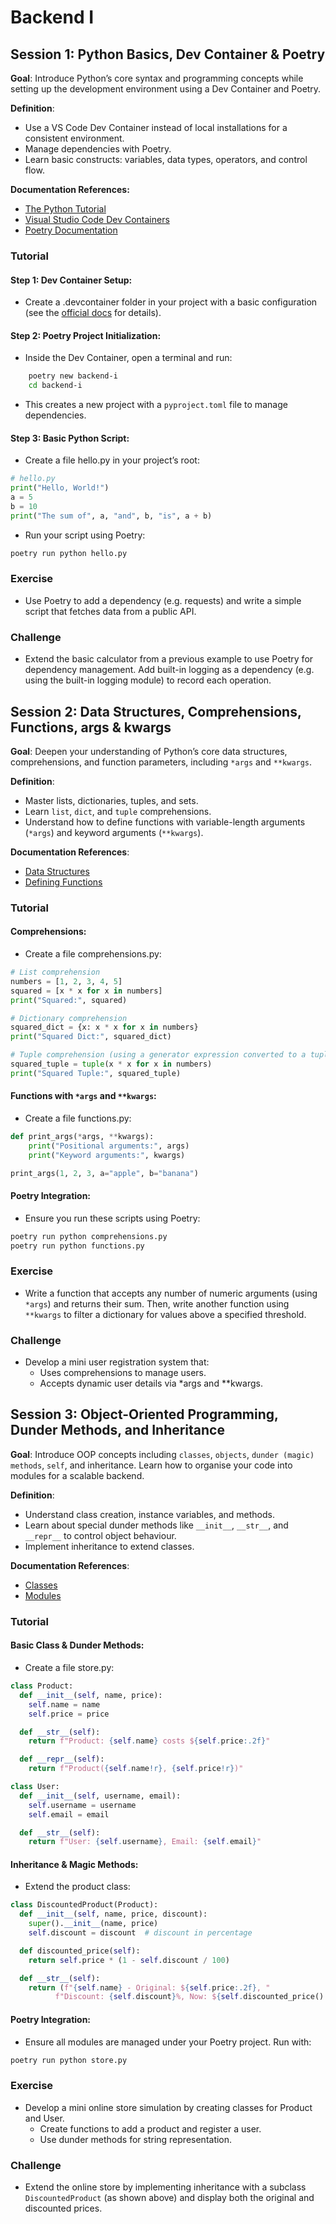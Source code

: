 # Backend I

## Session 1: Python Basics, Dev Container & Poetry

**Goal**: Introduce Python’s core syntax and programming concepts while setting up the development environment using a Dev Container and Poetry.

**Definition**:
- Use a VS Code Dev Container instead of local installations for a consistent environment.
- Manage dependencies with Poetry.
- Learn basic constructs: variables, data types, operators, and control flow.

**Documentation References:**
- [The Python Tutorial](https://docs.python.org/3/tutorial/index.html)
- [Visual Studio Code Dev Containers](https://code.visualstudio.com/docs/remote/containers)
- [Poetry Documentation](https://python-poetry.org/docs)

### Tutorial

#### Step 1: Dev Container Setup:
- Create a .devcontainer folder in your project with a basic configuration (see the [official docs](https://code.visualstudio.com/docs/remote/containers) for details).

#### Step 2: Poetry Project Initialization:

- Inside the Dev Container, open a terminal and run:

```bash
    poetry new backend-i
    cd backend-i
```

- This creates a new project with a `pyproject.toml` file to manage dependencies.

#### Step 3: Basic Python Script:

- Create a file hello.py in your project’s root:

```python
# hello.py
print("Hello, World!")
a = 5
b = 10
print("The sum of", a, "and", b, "is", a + b)
```
- Run your script using Poetry:

```bash
poetry run python hello.py
```

### Exercise

- Use Poetry to add a dependency (e.g. requests) and write a simple script that fetches data from a public API.

### Challenge

- Extend the basic calculator from a previous example to use Poetry for dependency management. Add built-in logging as a dependency (e.g. using the built-in logging module) to record each operation.

## Session 2: Data Structures, Comprehensions, Functions, args & kwargs

**Goal**: Deepen your understanding of Python’s core data structures, comprehensions, and function parameters, including `*args` and `**kwargs`.

**Definition**:
- Master lists, dictionaries, tuples, and sets.
- Learn `list`, `dict`, and `tuple` comprehensions.
- Understand how to define functions with variable-length arguments (`*args`) and keyword arguments (`**kwargs`).

**Documentation References**:
- [Data Structures](https://docs.python.org/3/tutorial/datastructures.html)
- [Defining Functions](https://docs.python.org/3/tutorial/controlflow.html#defining-functions)

### Tutorial

#### Comprehensions:

- Create a file comprehensions.py:
```python
# List comprehension
numbers = [1, 2, 3, 4, 5]
squared = [x * x for x in numbers]
print("Squared:", squared)

# Dictionary comprehension
squared_dict = {x: x * x for x in numbers}
print("Squared Dict:", squared_dict)

# Tuple comprehension (using a generator expression converted to a tuple)
squared_tuple = tuple(x * x for x in numbers)
print("Squared Tuple:", squared_tuple)
```
#### Functions with `*args` and `**kwargs`:

- Create a file functions.py:
```python
def print_args(*args, **kwargs):
    print("Positional arguments:", args)
    print("Keyword arguments:", kwargs)

print_args(1, 2, 3, a="apple", b="banana")
```

#### Poetry Integration:

- Ensure you run these scripts using Poetry:
```bash
poetry run python comprehensions.py
poetry run python functions.py
```
### Exercise

- Write a function that accepts any number of numeric arguments (using `*args`) and returns their sum. Then, write another function using `**kwargs` to filter a dictionary for values above a specified threshold.

### Challenge

- Develop a mini user registration system that:
  - Uses comprehensions to manage users.
  - Accepts dynamic user details via *args and **kwargs.


## Session 3: Object-Oriented Programming, Dunder Methods, and Inheritance

**Goal**: Introduce OOP concepts including `classes`, `objects`, `dunder (magic) methods`, `self`, and inheritance. Learn how to organise your code into modules for a scalable backend.

**Definition**:
- Understand class creation, instance variables, and methods.
- Learn about special dunder methods like `__init__`, `__str__`, and `__repr__` to control object behaviour.
- Implement inheritance to extend classes.

**Documentation References**:
- [Classes](https://docs.python.org/3/tutorial/classes.html)
- [Modules](https://docs.python.org/3/tutorial/modules.html)

### Tutorial

#### Basic Class & Dunder Methods:
- Create a file store.py:
```python
class Product:
  def __init__(self, name, price):
    self.name = name
    self.price = price

  def __str__(self):
    return f"Product: {self.name} costs ${self.price:.2f}"

  def __repr__(self):
    return f"Product({self.name!r}, {self.price!r})"

class User:
  def __init__(self, username, email):
    self.username = username
    self.email = email

  def __str__(self):
    return f"User: {self.username}, Email: {self.email}"
```
#### Inheritance & Magic Methods:

- Extend the product class:
```python
class DiscountedProduct(Product):
  def __init__(self, name, price, discount):
    super().__init__(name, price)
    self.discount = discount  # discount in percentage

  def discounted_price(self):
    return self.price * (1 - self.discount / 100)

  def __str__(self):
    return (f"{self.name} - Original: ${self.price:.2f}, "
          f"Discount: {self.discount}%, Now: ${self.discounted_price():.2f}")
```
#### Poetry Integration:

- Ensure all modules are managed under your Poetry project. Run with:
```bash
poetry run python store.py
```

### Exercise

- Develop a mini online store simulation by creating classes for Product and User.
  - Create functions to add a product and register a user.
  - Use dunder methods for string representation.

### Challenge

- Extend the online store by implementing inheritance with a subclass `DiscountedProduct` (as shown above) and display both the original and discounted prices.
